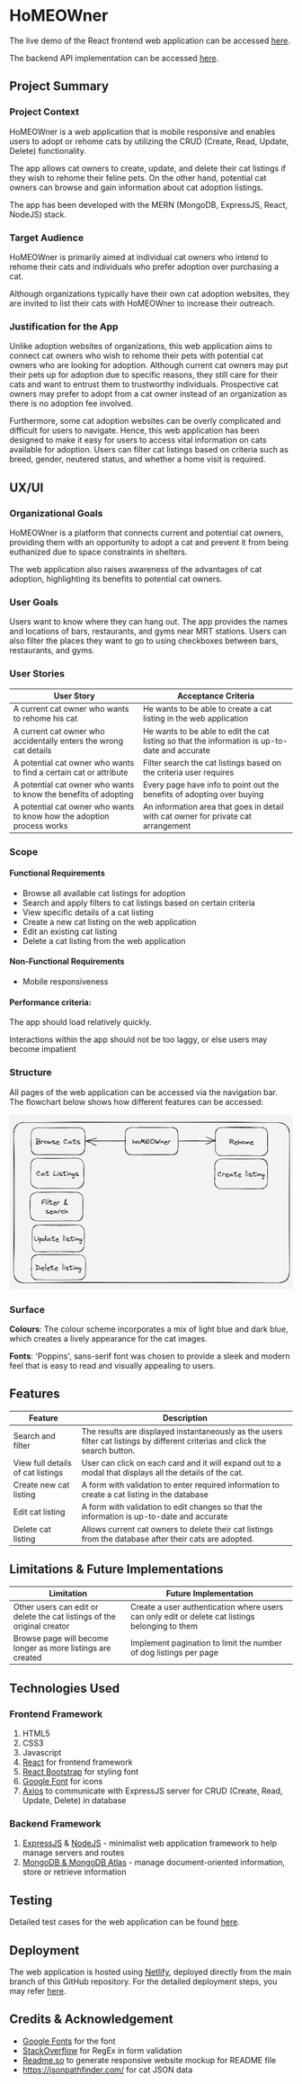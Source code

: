 
# HoMEOWner



The live demo of the React frontend web application can be accessed [here](https://soft-tartufo-6fa7ef.netlify.app).

The backend API implementation can be accessed [here](https://dwad22-project2-backend-zte6.onrender.com).


## Project Summary

### Project Context

HoMEOWner is a web application that is mobile responsive and enables users to adopt or rehome cats by utilizing the CRUD (Create, Read, Update, Delete) functionality. 

The app allows cat owners to create, update, and delete their cat listings if they wish to rehome their feline pets. On the other hand, potential cat owners can browse and gain information about cat adoption listings.

The app has been developed with the MERN (MongoDB, ExpressJS, React, NodeJS) stack.

### Target Audience

HoMEOWner is primarily aimed at individual cat owners who intend to rehome their cats and individuals who prefer adoption over purchasing a cat. 

Although organizations typically have their own cat adoption websites, they are invited to list their cats with HoMEOWner to increase their outreach.

### Justification for the App 

Unlike adoption websites of organizations, this web application aims to connect cat owners who wish to rehome their pets with potential cat owners who are looking for adoption. Although current cat owners may put their pets up for adoption due to specific reasons, they still care for their cats and want to entrust them to trustworthy individuals. Prospective cat owners may prefer to adopt from a cat owner instead of an organization as there is no adoption fee involved.

Furthermore, some cat adoption websites can be overly complicated and difficult for users to navigate. Hence, this web application has been designed to make it easy for users to access vital information on cats available for adoption. Users can filter cat listings based on criteria such as breed, gender, neutered status, and whether a home visit is required.

## UX/UI

### Organizational Goals

HoMEOWner is a platform that connects current and potential cat owners, providing them with an opportunity to adopt a cat and prevent it from being euthanized due to space constraints in shelters. 

The web application also raises awareness of the advantages of cat adoption, highlighting its benefits to potential cat owners.

### User Goals

Users want to know where they can hang out. The app provides the names and locations of bars, restaurants, and gyms near MRT stations. Users can also filter the places they want to go to using checkboxes between bars, restaurants, and gyms.

### User Stories

| User Story | Acceptance Criteria |
| ----------- | ----------- |
| A current cat owner who wants to rehome his cat | He wants to be able to create a cat listing in the web application |
| A current cat owner who accidentally enters the wrong cat details | He wants to be able to edit the cat listing so that the information is up-to-date and accurate |
| A potential cat owner who wants to find a certain cat or attribute | Filter search the cat listings based on the criteria user requires |
| A potential cat owner who wants to know the benefits of adopting | Every page have info to point out the benefits of adopting over buying |
| A potential cat owner who wants to know how the adoption process works | An information area that goes in detail with cat owner for private cat arrangement |

### Scope

#### Functional Requirements

- Browse all available cat listings for adoption
- Search and apply filters to cat listings based on certain criteria
- View specific details of a cat listing
- Create a new cat listing on the web application
- Edit an existing cat listing
- Delete a cat listing from the web application

#### Non-Functional Requirements

- Mobile responsiveness

#### Performance criteria:
The app should load relatively quickly.

Interactions within the app should not be too laggy, or else users may become impatient 

### Structure

All pages of the web application can be accessed via the navigation bar. The flowchart below shows how different features can be accessed:

![Web app structure](https://github.com/Alansiapk/hoMEOWner-react/blob/main/hoMEOWner_%20structure_%20diagram.png)

### Surface

**Colours**: The colour scheme incorporates a mix of light blue and dark blue, which creates a lively appearance for the cat images.

**Fonts**: 'Poppins', sans-serif font was chosen to provide a sleek and modern feel that is easy to read and visually appealing to users.

## Features

| Feature | Description |
| ----------- | ----------- |
| Search and filter | The results are displayed instantaneously as the users filter cat listings by different criterias and click the search button. |
| View full details of cat listings | User can click on each card and it will expand out to a modal that displays all the details of the cat. |
| Create new cat listing | A form with validation to enter required information to create a cat listing in the database |
| Edit cat listing | A form with validation to edit changes so that the information is up-to-date and accurate   |
| Delete cat listing | Allows current cat owners to delete their cat listings from the database after their cats are adopted. |

## Limitations & Future Implementations

| Limitation | Future Implementation |
| ----------- | ----------- |
| Other users can edit or delete the cat listings of the original creator | Create a user authentication where users can only edit or delete cat listings belonging to them |
| Browse page will become longer as more listings are created | Implement pagination to limit the number of dog listings per page |

## Technologies Used

### Frontend Framework

1. HTML5
2. CSS3
3. Javascript
4. [React](https://reactjs.org/) for frontend framework
5. [React Bootstrap](https://react-bootstrap.github.io/) for styling font
6. [Google Font]('https://fonts.googleapis.com/css2?family=Poppins&display=swap%27') for icons
7. [Axios](https://github.com/axios/axios) to communicate with ExpressJS server for CRUD (Create, Read, Update, Delete) in database

### Backend Framework

1. [ExpressJS](https://expressjs.com/) & [NodeJS](https://nodejs.org/en/) - minimalist web application framework to help manage servers and routes
2. [MongoDB & MongoDB Atlas](https://www.mongodb.com/) - manage document-oriented information, store or retrieve information

## Testing

Detailed test cases for the web application can be found [here](https://github.com/Alansiapk/hoMEOWner-react/blob/main/test_case_project2.png).

## Deployment

The web application is hosted using [Netlify](https://www.netlify.com/), deployed directly from the main branch of this GitHub repository. For the detailed deployment steps, you may refer [here]().

## Credits & Acknowledgement

- [Google Fonts](https://fonts.google.com/) for the font
- [StackOverflow](https://stackoverflow.com/) for RegEx in form validation
- [Readme.so](https://readme.so/) to generate responsive website mockup for README file
- https://jsonpathfinder.com/ for cat JSON data
